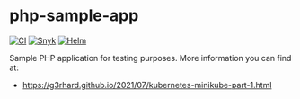 # php-sample-app

[![CI](https://github.com/g3rhard/php-sample-app/actions/workflows/main.yml/badge.svg)](https://github.com/g3rhard/php-sample-app/actions/workflows/main.yml)
[![Snyk](https://github.com/g3rhard/php-sample-app/actions/workflows/snyk-container-analysis.yml/badge.svg)](https://github.com/g3rhard/php-sample-app/actions/workflows/snyk-container-analysis.yml)
[![Helm](https://github.com/g3rhard/php-sample-app/actions/workflows/helm-charts.yml/badge.svg)](https://github.com/g3rhard/php-sample-app/actions/workflows/helm-charts.yml)

Sample PHP application for testing purposes. More information you can find at:

* https://g3rhard.github.io/2021/07/kubernetes-minikube-part-1.html
